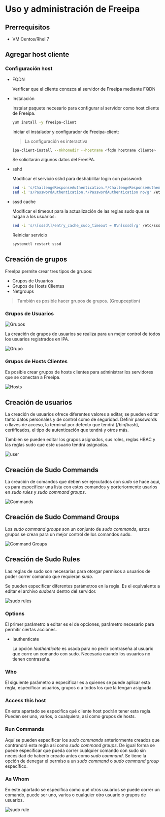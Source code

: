 # Uso y administración de Freeipa

## Prerrequisitos
+ VM Centos/Rhel 7

## Agregar host cliente

### Configuración host 
+ FQDN

    Verificar que el cliente conozca al servidor de Freeipa mediante FQDN
+ Instalación

    Instalar paquete necesario para configurar al servidor como host cliente de Freeipa.
    ```sh
    yum install -y freeipa-client
    ```
    Iniciar el instalador y configurador de Freeipa-client:

    >La configuración es interactiva
    ```sh
    ipa-client-install --mkhomedir --hostname <fqdn hostname cliente>
    ```
    Se solicitarán algunos datos del FreeIPA.

+ sshd

    Modificar el servicio sshd para deshabilitar login con password:
    ```sh
    sed -i 's/ChallengeResponseAuthentication.*/ChallengeResponseAuthentication no/g' /etc/ssh/sshd_config
    sed -i 's/PasswordAuthentication.*/PasswordAuthentication no/g' /etc/ssh/sshd_config
    ```
+ sssd cache

    Modificar el timeout para la actualización de las reglas sudo que se hagan a los usuarios:
    ```sh
    sed -i 's/\[sssd\]/entry_cache_sudo_timeout = 0\n[sssd]/g' /etc/sssd/sssd.conf
    ```
    
    Reiniciar servicio
    ```sh
    systemctl restart sssd
    ```

## Creación de grupos

FreeIpa permite crear tres tipos de grupos:
    
+ Grupos de Usuarios
+ Grupos de Hosts Clientes
+ Netgroups

>También es posible hacer grupos de grupos. (Groupception)

### Grupos de Usuarios

![Grupos](Images/Groups.png)

La creación de grupos de usuarios se realiza para un mejor control de todos los usuarios registrados en IPA.

![Grupo](Images/Group.png)

### Grupos de Hosts Clientes

Es posible crear grupos de hosts clientes para administrar los servidores que se conectan a Freeipa.

![Hosts](Images/Hosts.png)

## Creación de usuarios

La creación de usuarios ofrece diferentes valores a editar, se pueden editar tanto datos personales y de control como de seguridad. Definir passwords o llaves de acceso, la terminal por defecto que tendrá (/bin/bash), certificados, el tipo de autenticación que tendrá y otros más.

También se pueden editar los grupos asignados, sus roles, reglas HBAC y las reglas sudo que este usuario tendrá asignadas.

![user](Images/User.png)

## Creación de Sudo Commands

La creación de comandos que deben ser ejecutados con *sudo* se hace aquí, es para especificar una lista con estos comandos y porteriormente usarlos en *sudo rules* y *sudo command groups*.

![Commands](Images/SudoCommands.png)

## Creación de Sudo Command Groups

Los *sudo command groups* son un conjunto de *sudo commands*, estos grupos se crean para un mejor control de los comandos sudo.

![Command Groups](Images/SudoGroup.png)

## Creación de Sudo Rules

Las reglas de sudo son necesarias para otorgar permisos a usuarios de poder correr comando que requieran *sudo*. 

Se pueden especificar diferentes parámetros en la regla. Es el equivalente a editar el archivo *sudoers* dentro del servidor.

![sudo rules](Images/SudoRules.png)

### Options
El primer parámetro a editar es el de opciones, parámetro necesario para permitir ciertas acciones. 

+ !authenticate
    
    La opción *!authenticate* es usada para no pedir contraseña al usuario que corre un comando con sudo. Necesaria cuando los usuarios no tienen contraseña.

### Who
El siguiente parámetro a especificar es a quienes se puede aplicar esta regla, especificar usuarios, grupos o a todos los que la tengan asignada.

### Access this host

En este apartado se especifica qué cliente host podrán tener esta regla. Pueden ser uno, varios, o cualquiera, así como grupos de hosts.

### Run Commands

Aquí se pueden especificar los *sudo commands* anteriormente creados que contrandrá esta regla asi como *sudo command groups*. De igual forma se puede especificar que pueda correr cualquier comando con sudo sin necesidad de haberlo creado antes como *sudo command*.
Se tiene la opción de denegar el permiso a un *sudo command* o *sudo command group* específico. 

### As Whom

En este apartado se especifica como qué otros usuarios se puede correr un comando, puede ser uno, varios o cualquier otro usuario o grupos de usuarios.

![sudo rule](Images/SudoRule.png)
